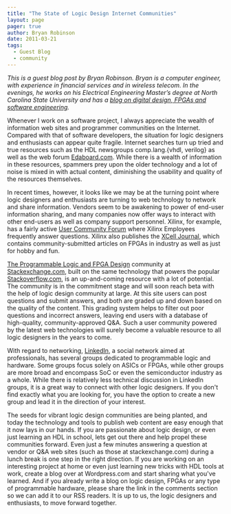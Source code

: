 ```yaml
---
title: "The State of Logic Design Internet Communities"
layout: page 
pager: true
author: Bryan Robinson
date: 2011-03-21
tags: 
  - Guest Blog
  - community
---
```

<div class="content">
<p><em>This is a guest blog post by Bryan Robinson. Bryan is a computer engineer, with experience in financial services and in wireless telecom. In the evenings, he works on his Electrical Engineering Master&#8217;s degree at North Carolina State University and has a <a href="http://globalengineer.wordpress.com/" class="elf-external elf-icon">blog on digital design, FPGAs and software engineering</a>.</em></p><p>Whenever I work on a software project, I always appreciate the wealth of information web sites and programmer communities on the Internet.  Compared with that of software developers, the situation for logic designers and enthusiasts can appear quite fragile. Internet searches turn up tried and true resources such as the HDL newsgroups comp.lang.{vhdl, verilog} as well as the web forum <a href="http://www.edaboard.com" class="elf-external elf-icon">Edaboard.com</a>. While there is a wealth of information in these resources, spammers prey upon the older technology and a lot of noise is mixed in with actual content, diminishing the usability and quality of the resources themselves.</p><p>In recent times, however, it looks like we may be at the turning point where logic designers and enthusiasts are turning to web technology to network and share information.  Vendors seem to be awakening to power of end-user information sharing, and many companies now offer ways to interact with other end-users as well as company support personnel.  Xilinx, for example, has a fairly active <a href="http://forums.xilinx.com/" class="elf-external elf-icon">User Community Forum</a> where Xilinx Employees frequently answer questions.  Xilinx also publishes the <a href="http://www.xilinx.com/publications/xcellonline/" class="elf-external elf-icon">XCell Journal</a>, which contains community-submitted articles on FPGAs in industry as well as just for hobby and fun.</p><p><a href="http://area51.stackexchange.com/proposals/20632/programmable-logic-and-fpga-design" class="elf-external elf-icon">The Programmable Logic and FPGA Design</a> community at <a href="http://www.stackexchange.com" class="elf-external elf-icon">Stackexchange.com</a>, built on the same technology that powers the popular <a href="http://www.stackoverflow.com" class="elf-external elf-icon">Stackoverflow.com</a>, is an up-and-coming resource with a lot of potential.  The community  is in the commitment stage and will soon reach beta with the help of logic design community at large.  At this site users can post questions and submit answers, and both are graded up and down based on the quality of the content.  This grading system helps to filter out poor questions and incorrect answers, leaving end users with a database of high-quality, community-approved Q&amp;A. Such a user community powered by the latest web technologies will surely become a valuable resource to all logic designers in the years to come.</p><p>With regard to networking, <a href="http://www.linkedin.com" class="elf-external elf-icon">LinkedIn</a>, a social network aimed at professionals, has several groups dedicated to programmable logic and hardware.  Some groups focus solely on ASICs or FPGAs, while other groups are more broad and encompass SoC or even the semiconductor industry as a whole.  While there is relatively less technical discussion in LinkedIn groups, it is a great way to connect with other logic designers.  If you don't find exactly what you are looking for, you have the option to create a new group and lead it in the direction of your interest.</p><p>The seeds for vibrant logic design communities are being planted, and today the technology and tools to publish web content are easy enough that it now lays in our hands.  If you are passionate about logic design, or even just learning an HDL in school, lets get out there and help propel these communities forward.  Even just a few minutes answering a question at vendor or Q&amp;A web sites (such as those at stackexchange.com) during a lunch break is one step in the right direction.  If you are working on an interesting project at home or even just learning new tricks with HDL tools at work, create a blog over at Wordpress.com and start sharing what you've learned.  And if you already write a blog on logic design, FPGAs or any type of programmable hardware, please share the link in the comments section so we can add it to our RSS readers.  It is up to us, the logic designers and enthusiasts, to move forward together.</p>  </div>

